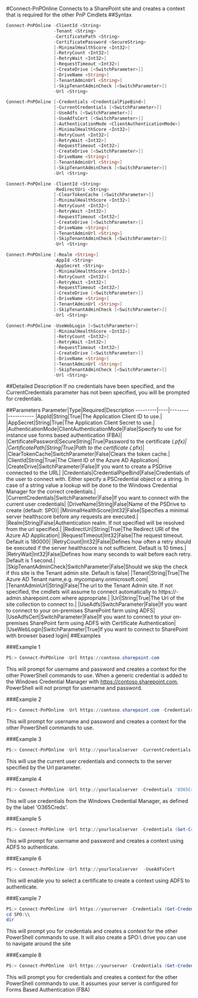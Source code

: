 #Connect-PnPOnline
Connects to a SharePoint site and creates a context that is required for the other PnP Cmdlets
##Syntax
```powershell
Connect-PnPOnline -ClientId <String>
                  -Tenant <String>
                  -CertificatePath <String>
                  -CertificatePassword <SecureString>
                  [-MinimalHealthScore <Int32>]
                  [-RetryCount <Int32>]
                  [-RetryWait <Int32>]
                  [-RequestTimeout <Int32>]
                  [-CreateDrive [<SwitchParameter>]]
                  [-DriveName <String>]
                  [-TenantAdminUrl <String>]
                  [-SkipTenantAdminCheck [<SwitchParameter>]]
                  -Url <String>
```


```powershell
Connect-PnPOnline [-Credentials <CredentialPipeBind>]
                  [-CurrentCredentials [<SwitchParameter>]]
                  [-UseAdfs [<SwitchParameter>]]
                  [-UseAdfsCert [<SwitchParameter>]]
                  [-AuthenticationMode <ClientAuthenticationMode>]
                  [-MinimalHealthScore <Int32>]
                  [-RetryCount <Int32>]
                  [-RetryWait <Int32>]
                  [-RequestTimeout <Int32>]
                  [-CreateDrive [<SwitchParameter>]]
                  [-DriveName <String>]
                  [-TenantAdminUrl <String>]
                  [-SkipTenantAdminCheck [<SwitchParameter>]]
                  -Url <String>
```


```powershell
Connect-PnPOnline -ClientId <String>
                  -RedirectUri <String>
                  [-ClearTokenCache [<SwitchParameter>]]
                  [-MinimalHealthScore <Int32>]
                  [-RetryCount <Int32>]
                  [-RetryWait <Int32>]
                  [-RequestTimeout <Int32>]
                  [-CreateDrive [<SwitchParameter>]]
                  [-DriveName <String>]
                  [-TenantAdminUrl <String>]
                  [-SkipTenantAdminCheck [<SwitchParameter>]]
                  -Url <String>
```


```powershell
Connect-PnPOnline [-Realm <String>]
                  -AppId <String>
                  -AppSecret <String>
                  [-MinimalHealthScore <Int32>]
                  [-RetryCount <Int32>]
                  [-RetryWait <Int32>]
                  [-RequestTimeout <Int32>]
                  [-CreateDrive [<SwitchParameter>]]
                  [-DriveName <String>]
                  [-TenantAdminUrl <String>]
                  [-SkipTenantAdminCheck [<SwitchParameter>]]
                  -Url <String>
```


```powershell
Connect-PnPOnline -UseWebLogin [<SwitchParameter>]
                  [-MinimalHealthScore <Int32>]
                  [-RetryCount <Int32>]
                  [-RetryWait <Int32>]
                  [-RequestTimeout <Int32>]
                  [-CreateDrive [<SwitchParameter>]]
                  [-DriveName <String>]
                  [-TenantAdminUrl <String>]
                  [-SkipTenantAdminCheck [<SwitchParameter>]]
                  -Url <String>
```


##Detailed Description
If no credentials have been specified, and the CurrentCredentials parameter has not been specified, you will be prompted for credentials.

##Parameters
Parameter|Type|Required|Description
---------|----|--------|-----------
|AppId|String|True|The Application Client ID to use.|
|AppSecret|String|True|The Application Client Secret to use.|
|AuthenticationMode|ClientAuthenticationMode|False|Specify to use for instance use forms based authentication (FBA)|
|CertificatePassword|SecureString|True|Password to the certificate (*.pfx)|
|CertificatePath|String|True|Path to the certificate (*.pfx)|
|ClearTokenCache|SwitchParameter|False|Clears the token cache.|
|ClientId|String|True|The Client ID of the Azure AD Application|
|CreateDrive|SwitchParameter|False|If you want to create a PSDrive connected to the URL|
|Credentials|CredentialPipeBind|False|Credentials of the user to connect with. Either specify a PSCredential object or a string. In case of a string value a lookup will be done to the Windows Credential Manager for the correct credentials.|
|CurrentCredentials|SwitchParameter|False|If you want to connect with the current user credentials|
|DriveName|String|False|Name of the PSDrive to create (default: SPO)|
|MinimalHealthScore|Int32|False|Specifies a minimal server healthscore before any requests are executed.|
|Realm|String|False|Authentication realm. If not specified will be resolved from the url specified.|
|RedirectUri|String|True|The Redirect URI of the Azure AD Application|
|RequestTimeout|Int32|False|The request timeout. Default is 180000|
|RetryCount|Int32|False|Defines how often a retry should be executed if the server healthscore is not sufficient. Default is 10 times.|
|RetryWait|Int32|False|Defines how many seconds to wait before each retry. Default is 1 second.|
|SkipTenantAdminCheck|SwitchParameter|False|Should we skip the check if this site is the Tenant admin site. Default is false|
|Tenant|String|True|The Azure AD Tenant name,e.g. mycompany.onmicrosoft.com|
|TenantAdminUrl|String|False|The url to the Tenant Admin site. If not specified, the cmdlets will assume to connect automatically to https://<tenantname>-admin.sharepoint.com where appropriate.|
|Url|String|True|The Url of the site collection to connect to.|
|UseAdfs|SwitchParameter|False|If you want to connect to your on-premises SharePoint farm using ADFS|
|UseAdfsCert|SwitchParameter|False|If you want to connect to your on-premises SharePoint farm using ADFS with Certificate Authentication|
|UseWebLogin|SwitchParameter|True|If you want to connect to SharePoint with browser based login|
##Examples

###Example 1
```powershell
PS:> Connect-PnPOnline -Url https://contoso.sharepoint.com
```
This will prompt for username and password and creates a context for the other PowerShell commands to use. When a generic credential is added to the Windows Credential Manager with https://contoso.sharepoint.com, PowerShell will not prompt for username and password.

###Example 2
```powershell
PS:> Connect-PnPOnline -Url https://contoso.sharepoint.com -Credentials (Get-Credential)
```
This will prompt for username and password and creates a context for the other PowerShell commands to use. 

###Example 3
```powershell
PS:> Connect-PnPOnline -Url http://yourlocalserver -CurrentCredentials
```
This will use the current user credentials and connects to the server specified by the Url parameter.

###Example 4
```powershell
PS:> Connect-PnPOnline -Url http://yourlocalserver -Credentials 'O365Creds'
```
This will use credentials from the Windows Credential Manager, as defined by the label 'O365Creds'.

###Example 5
```powershell
PS:> Connect-PnPOnline -Url http://yourlocalserver -Credentials (Get-Credential) -UseAdfs
```
This will prompt for username and password and creates a context using ADFS to authenticate.

###Example 6
```powershell
PS:> Connect-PnPOnline -Url http://yourlocalserver  -UseAdfsCert
```
This will enable you to select a certificate to create a context using ADFS to authenticate.

###Example 7
```powershell
PS:> Connect-PnPOnline -Url https://yourserver -Credentials (Get-Credential) -CreateDrive
cd SPO:\\
dir
```
This will prompt you for credentials and creates a context for the other PowerShell commands to use. It will also create a SPO:\\ drive you can use to navigate around the site

###Example 8
```powershell
PS:> Connect-PnPOnline -Url https://yourserver -Credentials (Get-Credential) -AuthenticationMode FormsAuthentication
```
This will prompt you for credentials and creates a context for the other PowerShell commands to use. It assumes your server is configured for Forms Based Authentication (FBA)
